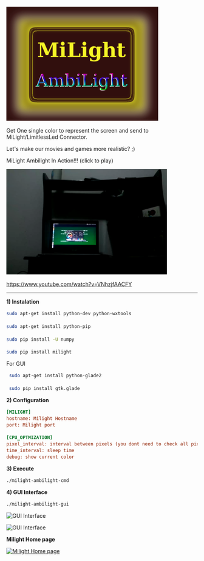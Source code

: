 ![LOGO](https://raw.githubusercontent.com/masterzion/milight-ambilight/master/imgs/migui.png)





Get One single color to represent the screen and send to MiLight/LimitlessLed Connector.

Let's make our movies and games more realistic? ;)


MiLight Ambilight In Action!!! (click to play)

[![MiLight Ambilight in Action](https://raw.githubusercontent.com/masterzion/milight-ambilight/master/imgs/youtube.png)](https://www.youtube.com/watch?v=VNhzjfAACFY)

https://www.youtube.com/watch?v=VNhzjfAACFY




---

**1) Instalation**
``` bash
sudo apt-get install python-dev python-wxtools

sudo apt-get install python-pip

sudo pip install -U numpy

sudo pip install milight

```

For GUI
``` bash
 sudo apt-get install python-glade2

 sudo pip install gtk.glade
```

**2) Configuration**
``` ini
[MILIGHT]
hostname: Milight Hostname
port: Milight port

[CPU_OPTMIZATION]
pixel_interval: interval between pixels (you dont need to check all pixels )
time_interval: sleep time
debug: show current color
```

**3) Execute**
``` bash
./milight-ambilight-cmd
```


**4) GUI Interface**

``` bash
./milight-ambilight-gui
```


![GUI Interface](http://s7.postimg.org/w593zqguj/milight_gui1.png)



![GUI Interface](http://s24.postimg.org/nmwmecafp/milight_gui2.png)


**Milight Home page**

[![Milight Home page](http://cdn2.bigcommerce.com/n-d57o0b/jesswyt/products/78/images/266/milight_bulb1__74439.1404685995.220.290.jpg?c=2)](http://www.milight.com/milight-rgbw/)
